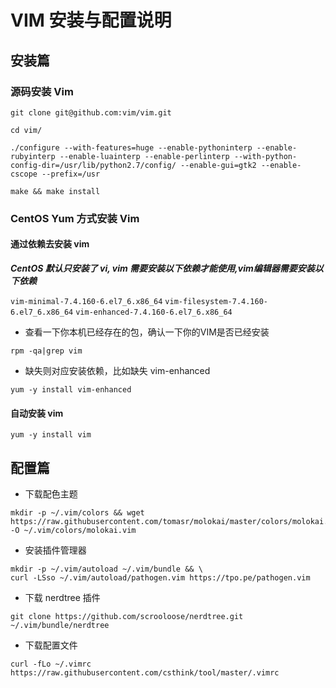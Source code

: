 # VIM 安装与配置说明

## 安装篇
### 源码安装 Vim

```shell
git clone git@github.com:vim/vim.git
```

```shell
cd vim/
```

```shell
./configure --with-features=huge --enable-pythoninterp --enable-rubyinterp --enable-luainterp --enable-perlinterp --with-python-config-dir=/usr/lib/python2.7/config/ --enable-gui=gtk2 --enable-cscope --prefix=/usr
```

```shell
make && make install
```

###  CentOS Yum 方式安装 Vim
#### 通过依赖去安装 vim
***CentOS 默认只安装了 vi, vim 需要安装以下依赖才能使用,vim编辑器需要安装以下依赖***

``vim-minimal-7.4.160-6.el7_6.x86_64``
``vim-filesystem-7.4.160-6.el7_6.x86_64``
``vim-enhanced-7.4.160-6.el7_6.x86_64``

- 查看一下你本机已经存在的包，确认一下你的VIM是否已经安装
```shell
rpm -qa|grep vim
```

- 缺失则对应安装依赖，比如缺失 vim-enhanced
```shell
yum -y install vim-enhanced
```

#### 自动安装 vim
```shell
yum -y install vim
```

## 配置篇

- 下载配色主题
```shell
mkdir -p ~/.vim/colors && wget https://raw.githubusercontent.com/tomasr/molokai/master/colors/molokai.vim -O ~/.vim/colors/molokai.vim
```

- 安装插件管理器
```shell
mkdir -p ~/.vim/autoload ~/.vim/bundle && \
curl -LSso ~/.vim/autoload/pathogen.vim https://tpo.pe/pathogen.vim
```

- 下载 nerdtree 插件
```shell
git clone https://github.com/scrooloose/nerdtree.git ~/.vim/bundle/nerdtree
```

- 下载配置文件
```shell
curl -fLo ~/.vimrc https://raw.githubusercontent.com/csthink/tool/master/.vimrc
```
